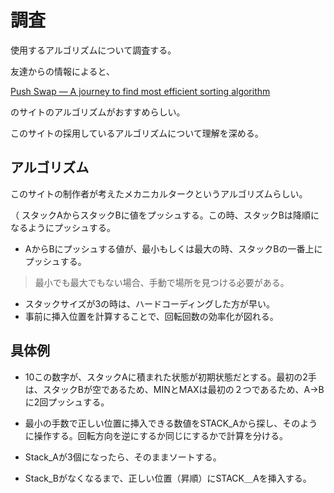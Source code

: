 # 調査

使用するアルゴリズムについて調査する。

友達からの情報によると、

[Push Swap — A journey to find most efficient sorting algorithm](https://medium.com/@ayogun/push-swap-c1f5d2d41e97)

のサイトのアルゴリズムがおすすめらしい。

このサイトの採用しているアルゴリズムについて理解を深める。

## アルゴリズム

このサイトの制作者が考えたメカニカルタークというアルゴリズムらしい。

（
スタックAからスタックBに値をプッシュする。この時、スタックBは降順になるようにプッシュする。
* AからBにプッシュする値が、最小もしくは最大の時、スタックBの一番上にプッシュする。
> 最小でも最大でもない場合、手動で場所を見つける必要がある。
* スタックサイズが3の時は、ハードコーディングした方が早い。
* 事前に挿入位置を計算することで、回転回数の効率化が図れる。

## 具体例

* 10この数字が、スタックAに積まれた状態が初期状態だとする。最初の2手は、スタックBが空であるため、MINとMAXは最初の２つであるため、A->Bに2回プッシュする。

* 最小の手数で正しい位置に挿入できる数値をSTACK_Aから探し、そのように操作する。回転方向を逆にするか同じにするかで計算を分ける。

* Stack_Aが3個になったら、そのままソートする。

* Stack_Bがなくなるまで、正しい位置（昇順）にSTACK＿Aを挿入する。
